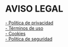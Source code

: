 # **AVISO LEGAL**  

[- Política de privacidad](https://perseusyrcabogados.com/politica-de-privacidad.html "Política de privacidad")  
[- Términos de uso](https://perseusyrcabogados.com/terminos-de-uso.html "Términos de uso")  
[- Cookies](https://perseusyrcabogados.com/cookies.html "Cookies")  
[- Política de seguridad](https://perseusyrcabogados.com/seguridad.html "Política de seguridad")  
